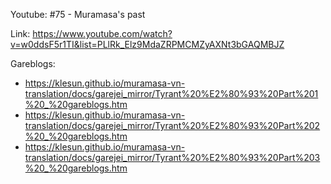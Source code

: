 Youtube: #75 - Muramasa's past

Link: https://www.youtube.com/watch?v=w0ddsF5r1TI&list=PLlRk_Elz9MdaZRPMCMZyAXNt3bGAQMBJZ

Gareblogs:
- https://klesun.github.io/muramasa-vn-translation/docs/garejei_mirror/Tyrant%20%E2%80%93%20Part%201%20_%20gareblogs.htm
- https://klesun.github.io/muramasa-vn-translation/docs/garejei_mirror/Tyrant%20%E2%80%93%20Part%202%20_%20gareblogs.htm
- https://klesun.github.io/muramasa-vn-translation/docs/garejei_mirror/Tyrant%20%E2%80%93%20Part%203%20_%20gareblogs.htm